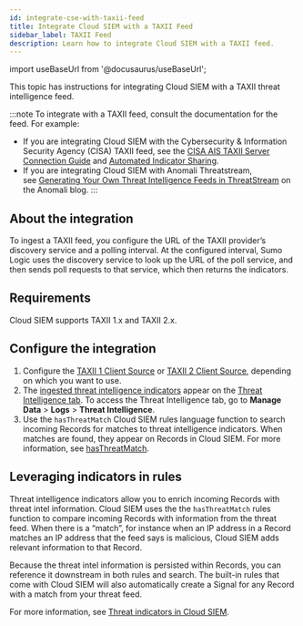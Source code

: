 ```yaml
---
id: integrate-cse-with-taxii-feed
title: Integrate Cloud SIEM with a TAXII Feed
sidebar_label: TAXII Feed
description: Learn how to integrate Cloud SIEM with a TAXII feed.
---
```


import useBaseUrl from '@docusaurus/useBaseUrl';

This topic has instructions for integrating Cloud SIEM with a TAXII threat intelligence feed. 

:::note
To integrate with a TAXII feed, consult the documentation for the feed. For example:
* If you are integrating Cloud SIEM with the Cybersecurity & Information Security Agency (CISA) TAXII feed, see the [CISA AIS TAXII Server Connection Guide](https://www.cisa.gov/resources-tools/resources/cisa-ais-taxii-server-connection-guide-v20) and [Automated Indicator Sharing](https://www.cisa.gov/topics/cyber-threats-and-advisories/information-sharing/automated-indicator-sharing-ais).
* If you are integrating Cloud SIEM with Anomali Threatstream, see [Generating Your Own Threat Intelligence Feeds in ThreatStream](https://www.anomali.com/blog/generating-your-own-threat-intelligence-feeds-in-threatstream) on the Anomali blog.
:::

## About the integration

To ingest a TAXII feed, you configure the URL of the TAXII provider’s discovery service and a polling interval. At the configured interval, Sumo Logic uses the discovery service to look up the URL of the poll service, and then sends poll requests to that service, which then returns the indicators.

## Requirements

Cloud SIEM supports TAXII 1.x and TAXII 2.x. 

## Configure the integration

1. Configure the [TAXII 1 Client Source](/docs/send-data/hosted-collectors/cloud-to-cloud-integration-framework/stix-taxii-1-client-source/) or [TAXII 2 Client Source](/docs/send-data/hosted-collectors/cloud-to-cloud-integration-framework/stix-taxii-2-client-source/), depending on which you want to use.
1. The [ingested threat intelligence indicators](/docs/platform-services/threat-intelligence-indicators/#ingest-threat-intelligence-indicators) appear on the [Threat Intelligence tab](/docs/platform-services/threat-intelligence-indicators/#threat-intelligence-tab). To access the Threat Intelligence tab, go to **Manage Data** > **Logs** > **Threat Intelligence**.
1. Use the `hasThreatMatch` Cloud SIEM rules language function to search incoming Records for matches to threat intelligence indicators. When matches are found, they appear on Records in Cloud SIEM. For more information, see [hasThreatMatch](/docs/cse/rules/cse-rules-syntax/#hasthreatmatch).

## Leveraging indicators in rules

Threat intelligence indicators allow you to enrich incoming Records with threat intel information. Cloud SIEM uses the the `hasThreatMatch` rules function to compare incoming Records with information from the threat feed. When there is a “match”, for instance when an IP address in a Record matches an IP address that the feed says is malicious, Cloud SIEM adds relevant information to that Record. 

Because the threat intel information is persisted within Records, you can reference it downstream in both rules and search. The built-in rules that come with Cloud SIEM will also automatically create a Signal for any Record with a match from your threat feed. 

For more information, see [Threat indicators in Cloud SIEM](/docs/platform-services/threat-intelligence-indicators/#threat-indicators-in-cloud-siem).
